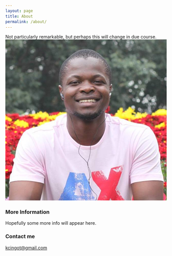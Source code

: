 ```yaml
---
layout: page
title: About
permalink: /about/
---
```


Not particularly remarkable, but perhaps this will change in due course.
![Just me](./images/me.jpg)


### More Information

Hopefully some more info will appear here.


### Contact me

[kcingot@gmail.com](mailto:kcingot@gmail.com)
